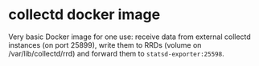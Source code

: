 # collectd docker image

Very basic Docker image for one use: receive data from external collectd instances (on port 25899), write them to RRDs (volume on /var/lib/collectd/rrd) and forward them to `statsd-exporter:25598`.
